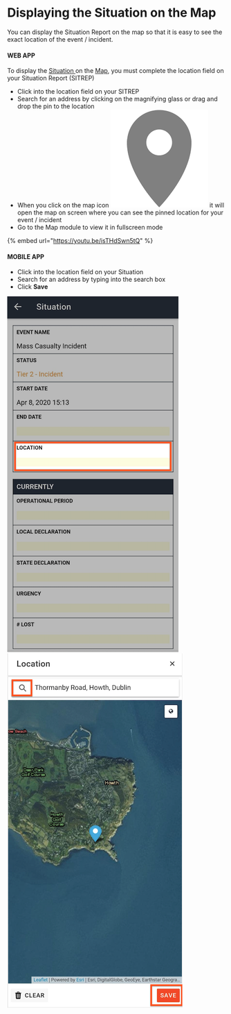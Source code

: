 # Displaying the Situation on the Map

You can display the Situation Report on the map so that it is easy to see the exact location of the event / incident.

#### WEB APP

To display the [Situation ](../situation/)on the [Map](./), you must complete the location field on your Situation Report \(SITREP\)

* Click into the location field on your SITREP
* Search for an address by clicking on the magnifying glass or drag and drop the pin to the location
* When you click on the map icon ![](../../.gitbook/assets/map-icon.png) it will open the map on screen where you can see the pinned location for your event / incident
* Go to the Map module to view it in fullscreen mode

{% embed url="https://youtu.be/isTHdSwn5tQ" %}

#### MOBILE APP

* Click into the location field on your Situation
* Search for an address by typing into the search box
* Click **Save**

  
![Image Placeholder](../../.gitbook/assets/displaying-situation-on-the-map.png)![Image Placeholder](../../.gitbook/assets/displaying-the-situation-on-the-map-2.png)

